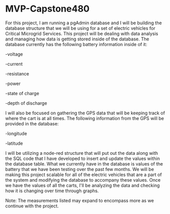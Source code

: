 # MVP-Capstone480
For this project, I am running a pgAdmin database and I will be building the database structure that we will be using for a set of electric vehicles for Critical Microgrid Services. 
This project will be dealing with data analysis and managing how data is getting stored inside of the database. The database currently has the following battery information inside of it:
  
  -voltage
  
  -current
  
  -resistance
  
  -power
  
  -state of charge
  
  -depth of discharge

I will also be focused on gathering the GPS data that will be keeping track of where the cart is at all times. 
The following information from the GPS will be provided in the database:
  
  -longitude
  
  -latitude

I will be utilizing a node-red structure that will put out the data along with the SQL code that I have developed to insert and update the values within the database table. What we currently have in the database is values of the battery that we have been testing over the past few months. We will be making this project scalable for all of the electric vehicles that are a part of the system and modifying the database to accompany these values. Once we have the values of all the carts, I'll be analyzing the data and checking how it is changing over time through graphs.

Note: The measurements listed may expand to encompass more as we continue with the project.
